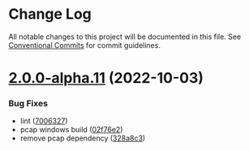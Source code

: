 # Change Log

All notable changes to this project will be documented in this file.
See [Conventional Commits](https://conventionalcommits.org) for commit guidelines.

# [2.0.0-alpha.11](https://github.com/unblocked-web/unblocked/compare/v1.0.1...v2.0.0-alpha.11) (2022-10-03)


### Bug Fixes

* lint ([7006327](https://github.com/unblocked-web/unblocked/commit/70063270438ad5e354a6ec1d32dbc4c57c9a0227))
* pcap windows build ([02f76e2](https://github.com/unblocked-web/unblocked/commit/02f76e273a35d60d3ddb968e2080e155c5fce5bf))
* remove pcap dependency ([328a8c3](https://github.com/unblocked-web/unblocked/commit/328a8c340433e266fddd68ee7ff1638af1eb58dd))
